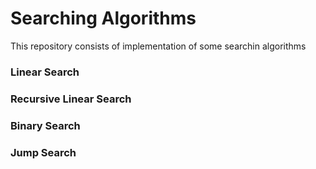 # Searching Algorithms

This repository consists of implementation of some searchin algorithms

### Linear Search

### Recursive Linear Search

### Binary Search

### Jump Search
